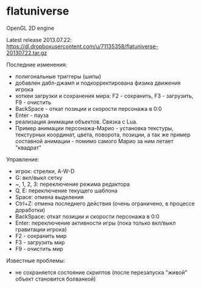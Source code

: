 flatuniverse
============

OpenGL 2D engine

Latest release 2013.07.22: https://dl.dropboxusercontent.com/u/71135358/flatuniverse-20130722.tar.gz

Последние изменения:
- полигональные триггеры (шипы)
- добавлен дабл-джамп и подкорректирована физика движения игрока
- хоткеи загрузки и сохранения мира: F2 - сохранить, F3 - загрузить, F9 - очистить
- BackSpace - откат позиции и скорости персонажа в 0:0
- Enter - пауза
- реализация анимации объектов. Связка с Lua.
- Пример анимации персонажа-Марио - установка текстуры, текстурных координат, цвета, поворота, позиции, а так же пример составной анимации - помимо самого Марио за ним летает "квадрат"


Управление:
- игрок: стрелки, A-W-D
- G: вкл/выкл сетку
- ~, 1, 2, 3: переключение режима редактора
- Q, E: переключение текущего шаблона
- Space: отмена выделения
- Ctrl+Z: отмена последнего действия (очень ограничено, в процессе доработки)
- BackSpace: откат позиции и скорости персонажа в 0:0
- Enter: переключение активности игры (пока только вкл/выкл гравитации игрока)
- F2 - сохранить мир
- F3 - загрузить мир
- F9 - очистить мир

Известные проблемы:
- не сохраняется состояние скриптов (после перезапуска "живой" объект становится болванкой)
